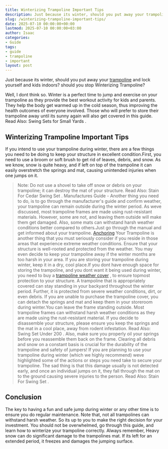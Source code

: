 ```yaml
---
title: Winterizing Trampoline Important Tips
description: Just because its winter, should you put away your trampoline and lock yourself and kids indoors? should you stop Winterizing Trampoline? Well, I dont think so.
slug: /winterizing-trampoline-important-tips/
date: 2025-07-10 00:00:00+00:00
lastmod: 2025-07-10 00:00:00+03:00
author: Isaac
categories:
- Guide
tags:
- guide
- trampoline
- important
layout: post
---
```

Just because its winter, should you put away your [trampoline](https://pestpolicy.com/are-trampolines-good-for-obese-people/) and lock yourself and kids indoors? should you stop Winterizing Trampoline?

Well, I dont think so. Winter is a perfect time to jump and exercise on your trampoline as they provide the best workout activity for kids and parents.
They help the body get warmed up in the cold season, thus improving the health outcomes of everyone involved. Those who will prefer to store their trampoline away until its sunny again will also get covered in this guide. Read Also:
Swing Sets for Small Yards
.
## Winterizing Trampoline Important Tips
If you intend to use your trampoline during winter, there are a few things you need to be doing to keep your structure in excellent condition.First, you need to use a broom or soft brush to get rid of leaves, debris, and snow.
As we know, snow is quite heavy, and if left on top of the trampoline it can easily overstretch the springs and mat, causing unintended injuries when one jumps on it.
> Note: Do not use a shovel to take off snow or debris on your trampoline; it can destroy the mat of your structure. Read Also:
> Stain For Cedar Swing Set
> .
Manufactures Guide - Another thing you need to do, is to go through the manufacturer's guide and confirm weather, your trampoline can remain outside during the winter period.
As weve discussed, most trampoline frames are made using rust-resistant materials. However, some are not, and leaving them outside will make them get damaged.
Also, some mats can withstand harsh weather conditions better compared to others.Just go through the manual and get informed about your trampoline.
[Anchoring](https://pestpolicy.com/best-trampoline-anchors/)
Your Trampoline is another thing that you must seriously consider if you reside in those areas that experience extreme weather conditions.
Ensure that your structure is well-rooted and protected from the weather. You may even decide to keep your trampoline away if the winter months are too harsh in your area.
If you are storing your trampoline during winter, keep it in a dry, cool place.If you dont have enough space for storing the trampoline, and you dont want it being used during winter, you need to buy a
[trampoline weather cover](https://pestpolicy.com/trampoline-covers-for-winter/)
, to ensure topmost protection to your structure.
A trampoline that is appropriately covered can stay standing in your backyard throughout the winter period. Further, it is protected from severe weather conditions, dirt, or even debris.
If you are unable to purchase the trampoline cover, you can detach the springs and mat and keep them in your storeroom during winter.You can leave the frame standing outside. Most trampoline frames can withstand harsh weather conditions as they are made using the rust-resistant material.
If you decide to disassemble your structure, please ensure you keep the springs and the mat in a cool place, away from rodent infestation. Read Also:
Swing Set Under 200
.
Also, make sure you properly oil your springs before you reassemble them back on the frame. Clearing all debris and snow on a constant basis is crucial for the durability of the trampoline and safety of jumpers!
If you are planning to use your trampoline during winter (which we highly recommend) weve highlighted some of the actions or steps you need take to secure your trampoline.
The sad thing is that this damage usually is not detected early, and once an individual jumps on it, they fall through the mat on to the ground causing severe injuries to the person. Read Also:
Stain For Swing Set
.
## Conclusion
The key to having a fun and safe jump during winter or any other time is to ensure you do regular maintenance. Note that, not all trampolines can withstand harsh weather. So its up to you to make the right decision for your investment.
You should not be overwhelmed, go through this guide, and learn how to winterize your trampoline correctly. Always remember, Heavy snow can do significant damage to the trampolines mat. If its left for an extended period, it freezes and damages the jumping surface.